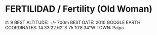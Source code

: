 # FERTILIDAD / Fertility (Old Woman)

#: 9
BEST ALTITUDE: +/- 700m
BEST DATE: 2010
GOOGLE EARTH COORDINATES: 14 33’22.62″S 75 10’8.34″W
TOWN: Palpa
